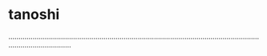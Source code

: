 # tanoshi
...........................................................................................................................................................
